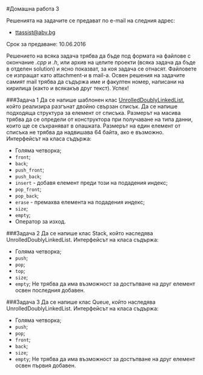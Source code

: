 #Домашна работа 3

Решенията на задачите се предават по e-mail на следния адрес:

* ttassist@abv.bg

Срок за предаване: 10.06.2016

Решението на всяка задача трябва да бъде под формата на файлове с окончание *.cpp* и *.h*, или архив на целите проекти (всяка задача да бъде в отделен solution) и ясно показват, за коя задача се отнасят. Файловете се изпращат като attachment-и в mail-a. Освен решения на задачите самият mail трябва да съдържа име и факултен номер, написани на кирилица (както и всякакъв друг текст). Успех!

###Задача 1
Да се напише шаблонен клас [UnrolledDoublyLinkedList](https://en.wikipedia.org/wiki/Unrolled_linked_list), който реализира разгънат двойно свързан списък. Да се напише подходяща структура за елемент от списъка. Размерът на масива трябва да се определи от конструктора при получаване на типа данни, които ще се съхраняват в опашката. Размерът на един елемент от списъка не трябва да надвишава 64 байта, ако е възможно. Интерфейсът на класа съдържа:
* Голяма четворка;
* ```front```;
* ```back```;
* ```push_front```;
* ```push_back```;
* ```insert``` - добавя елемент преди този на подадения индекс;
* ```pop_front```;
* ```pop_back```;
* ```erase``` - премахва елементa на подадения индекс;
* ```size```;
* ```empty```;
* Оператор за изход.

###Задача 2
Да се напише клас Stack, който наследява UnrolledDoublyLinkedList. Интерфейсът на класа съдържа:
* Голяма четворка;
* ```push```;
* ```pop```;
* ```top```;
* ```size```;
* ```empty```;
Не трябва да има възможност за достъпване на друг елемент освен последния добавен.

###Задача 3
Да се напише клас Queue, който наследява UnrolledDoublyLinkedList. Интерфейсът на класа съдържа:
* Голяма четворка;
* ```push```;
* ```pop```;
* ```front```;
* ```back```;
* ```size```;
* ```empty```;
Не трябва да има възможност за достъпване на друг елемент освен първия добавен.

